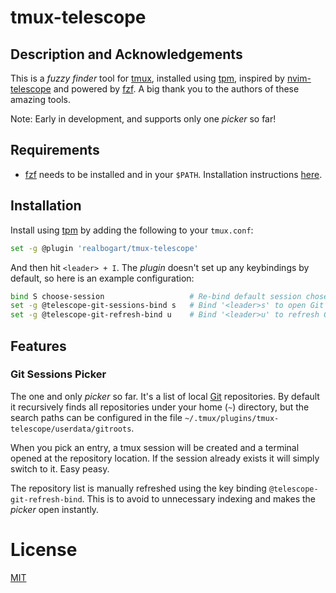 # tmux-telescope

## Description and Acknowledgements

This is a *fuzzy finder* tool for [tmux](https://github.com/tmux/tmux), installed using [tpm](https://github.com/tmux-plugins/tpm), inspired by [nvim-telescope](https://github.com/nvim-telescope/telescope.nvim) and powered by [fzf](https://github.com/junegunn/fzf). A big thank you to the authors of these amazing tools.

Note: Early in development, and supports only one *picker* so far!

## Requirements

* [fzf](https://github.com/junegunn/fzf) needs to be installed and in your `$PATH`. Installation instructions [here](https://github.com/junegunn/fzf?tab=readme-ov-file#installation).

## Installation

Install using [tpm](https://github.com/tmux-plugins/tpm) by adding the following to your `tmux.conf`:

```bash
set -g @plugin 'realbogart/tmux-telescope'
```

And then hit `<leader> + I`. The *plugin* doesn't set up any keybindings by default, so here is an example configuration:

```bash
bind S choose-session                   # Re-bind default session choser to '<leader>S'.
set -g @telescope-git-sessions-bind s   # Bind '<leader>s' to open Git Sessions Picker described below.
set -g @telescope-git-refresh-bind u    # Bind '<leader>u' to refresh Git Sessions list.
```

## Features

### Git Sessions Picker

The one and only *picker* so far. It's a list of local [Git](https://git-scm.com/) repositories. By default it recursively finds all repositories under your home (`~`) directory, but the search paths can be configured in the file `~/.tmux/plugins/tmux-telescope/userdata/gitroots`.

When you pick an entry, a tmux session will be created and a terminal opened at the repository location. If the session already exists it will simply switch to it. Easy peasy.

The repository list is manually refreshed using the key binding `@telescope-git-refresh-bind`. This is to avoid to unnecessary indexing and makes the *picker* open instantly.

# License

[MIT](LICENSE.md)

